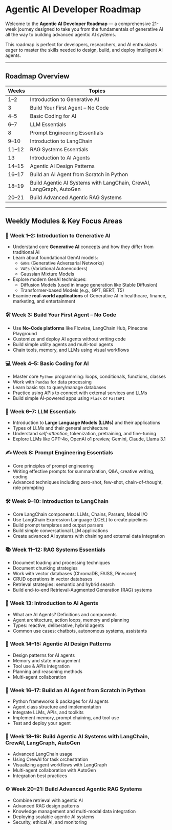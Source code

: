 # Agentic AI Developer Roadmap

Welcome to the **Agentic AI Developer Roadmap** — a comprehensive 21-week journey designed to take you from the fundamentals of generative AI all the way to building advanced agentic AI systems.

This roadmap is perfect for developers, researchers, and AI enthusiasts eager to master the skills needed to design, build, and deploy intelligent AI agents.

---

## Roadmap Overview

| Weeks  | Topics                                                         |
|--------|----------------------------------------------------------------|
| 1–2    | Introduction to Generative AI                                  |
| 3      | Build Your First Agent – No Code                               |
| 4–5    | Basic Coding for AI                                            |
| 6–7    | LLM Essentials                                                |
| 8      | Prompt Engineering Essentials                                 |
| 9–10   | Introduction to LangChain                                     |
| 11–12  | RAG Systems Essentials                                        |
| 13     | Introduction to AI Agents                                     |
| 14–15  | Agentic AI Design Patterns                                   |
| 16–17  | Build an AI Agent from Scratch in Python                     |
| 18–19  | Build Agentic AI Systems with LangChain, CrewAI, LangGraph, AutoGen |
| 20–21  | Build Advanced Agentic RAG Systems                            |

---

## Weekly Modules & Key Focus Areas

### 🧬 Week 1–2: Introduction to Generative AI
- Understand core **Generative AI** concepts and how they differ from traditional AI
- Learn about foundational GenAI models:
  - `GANs` (Generative Adversarial Networks)
  - `VAEs` (Variational Autoencoders)
  - Gaussian Mixture Models
- Explore modern GenAI techniques:
  - Diffusion Models (used in image generation like Stable Diffusion)
  - Transformer-based Models (e.g., GPT, BERT, T5)
- Examine **real-world applications** of Generative AI in healthcare, finance, marketing, and entertainment

### 🛠️ Week 3: Build Your First Agent – No Code
- Use **No-Code platforms** like Flowise, LangChain Hub, Pinecone Playground
- Customize and deploy AI agents without writing code
- Build simple utility agents and multi-tool agents
- Chain tools, memory, and LLMs using visual workflows

### 💻 Week 4–5: Basic Coding for AI
- Master core `Python` programming: loops, conditionals, functions, classes
- Work with `Pandas` for data processing
- Learn basic `SQL` to query/manage databases
- Practice using APIs to connect with external services and LLMs
- Build simple AI-powered apps using `Flask` or `FastAPI`

### 🧩 Week 6–7: LLM Essentials
- Introduction to **Large Language Models (LLMs)** and their applications
- Types of LLMs and their general architecture
- Understand *self-attention*, tokenization, pretraining, and fine-tuning
- Explore LLMs like GPT-4o, OpenAI o1 preview, Gemini, Claude, Llama 3.1

### ✍️ Week 8: Prompt Engineering Essentials
- Core principles of prompt engineering
- Writing effective prompts for summarization, Q&A, creative writing, coding
- Advanced techniques including zero-shot, few-shot, chain-of-thought, role prompting

### 🛠️ Week 9–10: Introduction to LangChain
- Core LangChain components: LLMs, Chains, Parsers, Model I/O
- Use LangChain Expression Language (LCEL) to create pipelines
- Build prompt templates and output parsers
- Build simple conversational LLM applications
- Create advanced AI systems with chaining and external data integration

### 📚 Week 11–12: RAG Systems Essentials
- Document loading and processing techniques
- Document chunking strategies
- Work with vector databases (ChromaDB, FAISS, Pinecone)
- CRUD operations in vector databases
- Retrieval strategies: semantic and hybrid search
- Build end-to-end Retrieval-Augmented Generation (RAG) systems

### 🤖 Week 13: Introduction to AI Agents
- What are AI Agents? Definitions and components
- Agent architecture, action loops, memory and planning
- Types: reactive, deliberative, hybrid agents
- Common use cases: chatbots, autonomous systems, assistants

### 📐 Week 14–15: Agentic AI Design Patterns
- Design patterns for AI agents
- Memory and state management
- Tool use & APIs integration
- Planning and reasoning methods
- Multi-agent collaboration

### 🐍 Week 16–17: Build an AI Agent from Scratch in Python
- Python frameworks & packages for AI agents
- Agent class structure and implementation
- Integrate LLMs, APIs, and toolkits
- Implement memory, prompt chaining, and tool use
- Test and deploy your agent

### 🚀 Week 18–19: Build Agentic AI Systems with LangChain, CrewAI, LangGraph, AutoGen
- Advanced LangChain usage
- Using CrewAI for task orchestration
- Visualizing agent workflows with LangGraph
- Multi-agent collaboration with AutoGen
- Integration best practices

### ⚙️ Week 20–21: Build Advanced Agentic RAG Systems
- Combine retrieval with agentic AI
- Advanced RAG design patterns
- Knowledge management and multi-modal data integration
- Deploying scalable agentic AI systems
- Security, ethical AI, and monitoring



